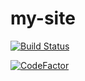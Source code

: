 # my-site

[![Build Status](https://travis-ci.com/pbrandstetter/my-site.svg?token=Lc5qZSZi8gzcoX3XXJVP&branch=master)](https://travis-ci.com/pbrandstetter/my-site)

[![CodeFactor](https://www.codefactor.io/repository/github/pbrandstetter/my-site/badge)](https://www.codefactor.io/repository/github/pbrandstetter/my-site)
